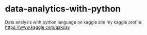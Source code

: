# data-analytics-with-python
Data analysis with python language on kaggle site
my kaggle profile: https://www.kaggle.com/aakcay
